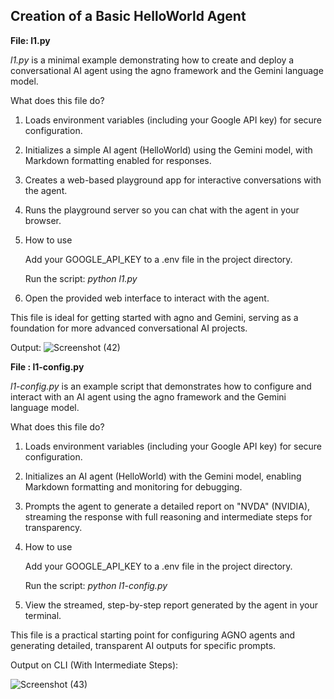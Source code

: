 Creation of a Basic HelloWorld Agent
--
**File: l1.py**

*l1.py* is a minimal example demonstrating how to create and deploy a conversational AI agent using the agno framework and the Gemini language model.

What does this file do?
1. Loads environment variables (including your Google API key) for secure configuration.
2. Initializes a simple AI agent (HelloWorld) using the Gemini model, with Markdown formatting enabled for responses.
3. Creates a web-based playground app for interactive conversations with the agent.
4. Runs the playground server so you can chat with the agent in your browser.
5. How to use
   
    Add your GOOGLE_API_KEY to a .env file in the project directory.
  
    Run the script: *python l1.py*
  
6. Open the provided web interface to interact with the agent.

This file is ideal for getting started with agno and Gemini, serving as a foundation for more advanced conversational AI projects.

Output:
![Screenshot (42)](https://github.com/user-attachments/assets/5db4ece5-bb6a-4d8c-ab8a-e65c80e87b9c)

**File : l1-config.py**

*l1-config.py* is an example script that demonstrates how to configure and interact with an AI agent using the agno framework and the Gemini language model.

What does this file do?
1. Loads environment variables (including your Google API key) for secure configuration.
2. Initializes an AI agent (HelloWorld) with the Gemini model, enabling Markdown formatting and monitoring for debugging.
3. Prompts the agent to generate a detailed report on "NVDA" (NVIDIA), streaming the response with full reasoning and intermediate steps for transparency.
4. How to use

    Add your GOOGLE_API_KEY to a .env file in the project directory.

    Run the script: *python l1-config.py*
   
5. View the streamed, step-by-step report generated by the agent in your terminal.

This file is a practical starting point for configuring AGNO agents and generating detailed, transparent AI outputs for specific prompts.

Output on CLI (With Intermediate Steps):

![Screenshot (43)](https://github.com/user-attachments/assets/d676cf31-514b-421b-9491-cad6a0183931)
